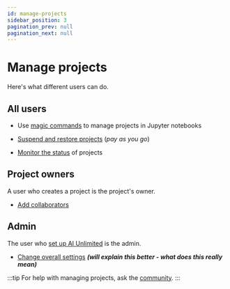 ```yaml
---
id: manage-projects
sidebar_position: 3
pagination_prev: null
pagination_next: null
---
```


# Manage projects

Here's what different users can do.

## All users

- Use [magic commands](/docs/explore-and-analyze-data/magic-commands.md) to manage projects in Jupyter notebooks 

- [Suspend and restore projects](/docs/manage-ai-unlimited/suspend-and-resume-project.md) (*pay as you go*)

- [Monitor the status](/docs/manage-ai-unlimited/monitor-projects.md) of projects

## Project owners

A user who creates a project is the project's owner.

- [Add collaborators](/docs/manage-ai-unlimited/add-collaborators.md)


## Admin

The user who [set up AI Unlimited](/docs/install-ai-unlimited/setup-ai-unlimited.md) is the admin.

- [Change overall settings](/docs/manage-ai-unlimited/change-settings.md) ***(will explain this better - what does this really mean)***

:::tip
For help with managing projects, ask the [community](https://support.teradata.com/community?id=community_forum&sys_id=b0aba91597c329d0e6d2bd8c1253affa).
:::
